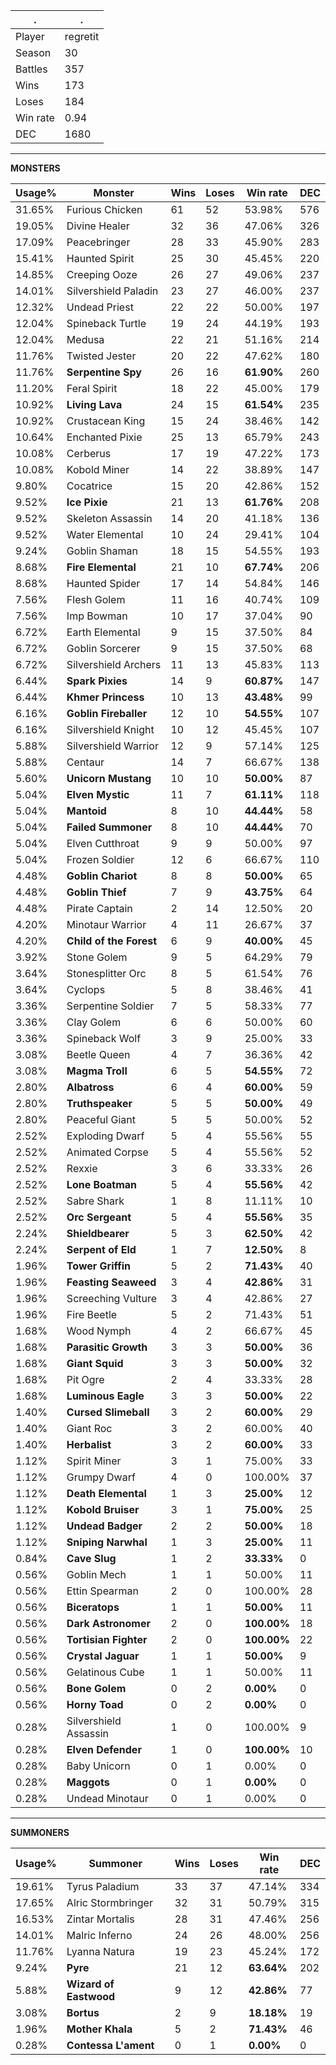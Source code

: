 .|.
|-|-
Player|regretit
Season|30
Battles|357
Wins|173
Loses|184
Win rate|0.94
DEC|1680

---
**MONSTERS**

Usage%|Monster|Wins|Loses|Win rate|DEC|
-|-|-|-|-|-|
31.65%|Furious Chicken|61|52|53.98%|576|
19.05%|Divine Healer|32|36|47.06%|326|
17.09%|Peacebringer|28|33|45.90%|283|
15.41%|Haunted Spirit|25|30|45.45%|220|
14.85%|Creeping Ooze|26|27|49.06%|237|
14.01%|Silvershield Paladin|23|27|46.00%|237|
12.32%|Undead Priest|22|22|50.00%|197|
12.04%|Spineback Turtle|19|24|44.19%|193|
12.04%|Medusa|22|21|51.16%|214|
11.76%|Twisted Jester|20|22|47.62%|180|
11.76%|**Serpentine Spy**|26|16|**61.90%**|260|
11.20%|Feral Spirit|18|22|45.00%|179|
10.92%|**Living Lava**|24|15|**61.54%**|235|
10.92%|Crustacean King|15|24|38.46%|142|
10.64%|Enchanted Pixie|25|13|65.79%|243|
10.08%|Cerberus|17|19|47.22%|173|
10.08%|Kobold Miner|14|22|38.89%|147|
9.80%|Cocatrice|15|20|42.86%|152|
9.52%|**Ice Pixie**|21|13|**61.76%**|208|
9.52%|Skeleton Assassin|14|20|41.18%|136|
9.52%|Water Elemental|10|24|29.41%|104|
9.24%|Goblin Shaman|18|15|54.55%|193|
8.68%|**Fire Elemental**|21|10|**67.74%**|206|
8.68%|Haunted Spider|17|14|54.84%|146|
7.56%|Flesh Golem|11|16|40.74%|109|
7.56%|Imp Bowman|10|17|37.04%|90|
6.72%|Earth Elemental|9|15|37.50%|84|
6.72%|Goblin Sorcerer|9|15|37.50%|68|
6.72%|Silvershield Archers|11|13|45.83%|113|
6.44%|**Spark Pixies**|14|9|**60.87%**|147|
6.44%|**Khmer Princess**|10|13|**43.48%**|99|
6.16%|**Goblin Fireballer**|12|10|**54.55%**|107|
6.16%|Silvershield Knight|10|12|45.45%|107|
5.88%|Silvershield Warrior|12|9|57.14%|125|
5.88%|Centaur|14|7|66.67%|138|
5.60%|**Unicorn Mustang**|10|10|**50.00%**|87|
5.04%|**Elven Mystic**|11|7|**61.11%**|118|
5.04%|**Mantoid**|8|10|**44.44%**|58|
5.04%|**Failed Summoner**|8|10|**44.44%**|70|
5.04%|Elven Cutthroat|9|9|50.00%|97|
5.04%|Frozen Soldier|12|6|66.67%|110|
4.48%|**Goblin Chariot**|8|8|**50.00%**|65|
4.48%|**Goblin Thief**|7|9|**43.75%**|64|
4.48%|Pirate Captain|2|14|12.50%|20|
4.20%|Minotaur Warrior|4|11|26.67%|37|
4.20%|**Child of the Forest**|6|9|**40.00%**|45|
3.92%|Stone Golem|9|5|64.29%|79|
3.64%|Stonesplitter Orc|8|5|61.54%|76|
3.64%|Cyclops|5|8|38.46%|41|
3.36%|Serpentine Soldier|7|5|58.33%|77|
3.36%|Clay Golem|6|6|50.00%|60|
3.36%|Spineback Wolf|3|9|25.00%|33|
3.08%|Beetle Queen|4|7|36.36%|42|
3.08%|**Magma Troll**|6|5|**54.55%**|72|
2.80%|**Albatross**|6|4|**60.00%**|59|
2.80%|**Truthspeaker**|5|5|**50.00%**|49|
2.80%|Peaceful Giant|5|5|50.00%|52|
2.52%|Exploding Dwarf|5|4|55.56%|55|
2.52%|Animated Corpse|5|4|55.56%|52|
2.52%|Rexxie|3|6|33.33%|26|
2.52%|**Lone Boatman**|5|4|**55.56%**|42|
2.52%|Sabre Shark|1|8|11.11%|10|
2.52%|**Orc Sergeant**|5|4|**55.56%**|35|
2.24%|**Shieldbearer**|5|3|**62.50%**|42|
2.24%|**Serpent of Eld**|1|7|**12.50%**|8|
1.96%|**Tower Griffin**|5|2|**71.43%**|40|
1.96%|**Feasting Seaweed**|3|4|**42.86%**|31|
1.96%|Screeching Vulture|3|4|42.86%|27|
1.96%|Fire Beetle|5|2|71.43%|51|
1.68%|Wood Nymph|4|2|66.67%|45|
1.68%|**Parasitic Growth**|3|3|**50.00%**|36|
1.68%|**Giant Squid**|3|3|**50.00%**|32|
1.68%|Pit Ogre|2|4|33.33%|28|
1.68%|**Luminous Eagle**|3|3|**50.00%**|22|
1.40%|**Cursed Slimeball**|3|2|**60.00%**|29|
1.40%|Giant Roc|3|2|60.00%|40|
1.40%|**Herbalist**|3|2|**60.00%**|33|
1.12%|Spirit Miner|3|1|75.00%|33|
1.12%|Grumpy Dwarf|4|0|100.00%|37|
1.12%|**Death Elemental**|1|3|**25.00%**|12|
1.12%|**Kobold Bruiser**|3|1|**75.00%**|25|
1.12%|**Undead Badger**|2|2|**50.00%**|18|
1.12%|**Sniping Narwhal**|1|3|**25.00%**|11|
0.84%|**Cave Slug**|1|2|**33.33%**|0|
0.56%|Goblin Mech|1|1|50.00%|11|
0.56%|Ettin Spearman|2|0|100.00%|28|
0.56%|**Biceratops**|1|1|**50.00%**|11|
0.56%|**Dark Astronomer**|2|0|**100.00%**|18|
0.56%|**Tortisian Fighter**|2|0|**100.00%**|22|
0.56%|**Crystal Jaguar**|1|1|**50.00%**|9|
0.56%|Gelatinous Cube|1|1|50.00%|11|
0.56%|**Bone Golem**|0|2|**0.00%**|0|
0.56%|**Horny Toad**|0|2|**0.00%**|0|
0.28%|Silvershield Assassin|1|0|100.00%|9|
0.28%|**Elven Defender**|1|0|**100.00%**|10|
0.28%|Baby Unicorn|0|1|0.00%|0|
0.28%|**Maggots**|0|1|**0.00%**|0|
0.28%|Undead Minotaur|0|1|0.00%|0|

---
**SUMMONERS**

Usage%|Summoner|Wins|Loses|Win rate|DEC|
-|-|-|-|-|-|
19.61%|Tyrus Paladium|33|37|47.14%|334|
17.65%|Alric Stormbringer|32|31|50.79%|315|
16.53%|Zintar Mortalis|28|31|47.46%|256|
14.01%|Malric Inferno|24|26|48.00%|256|
11.76%|Lyanna Natura|19|23|45.24%|172|
9.24%|**Pyre**|21|12|**63.64%**|202|
5.88%|**Wizard of Eastwood**|9|12|**42.86%**|77|
3.08%|**Bortus**|2|9|**18.18%**|19|
1.96%|**Mother Khala**|5|2|**71.43%**|46|
0.28%|**Contessa L'ament**|0|1|**0.00%**|0|
